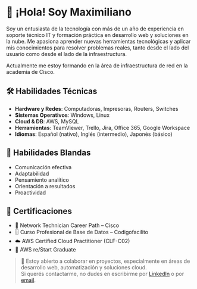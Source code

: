 # 👋 ¡Hola! Soy Maximiliano

Soy un entusiasta de la tecnología con más de un año de experiencia en soporte técnico IT y formación práctica en desarrollo web y soluciones en la nube. Me apasiona aprender nuevas herramientas tecnológicas y aplicar mis conocimientos para resolver problemas reales, tanto desde el lado del usuario como desde el lado de la infraestructura.

Actualmente me estoy formando en la área de infraestructura de red en la academia de Cisco.

## 🛠️ Habilidades Técnicas

- **Hardware y Redes**: Computadoras, Impresoras, Routers, Switches  
- **Sistemas Operativos**: Windows, Linux  
- **Cloud & DB**: AWS, MySQL  
- **Herramientas**: TeamViewer, Trello, Jira, Office 365, Google Workspace  
- **Idiomas**: Español (nativo), Inglés (intermedio), Japonés (básico)


## 🤝 Habilidades Blandas

- Comunicación efectiva  
- Adaptabilidad  
- Pensamiento analítico  
- Orientación a resultados  
- Proactividad  


## 📜 Certificaciones

- 🏅 Network Technician Career Path – Cisco  
- 🗄️ Curso Profesional de Base de Datos – Codigofacilito  
- ☁️ AWS Certified Cloud Practitioner (CLF-C02)  
- 🚀 AWS re/Start Graduate  


> 💬 Estoy abierto a colaborar en proyectos, especialmente en áreas de desarrollo web, automatización y soluciones cloud.  
> Si querés contactarme, no dudes en escribirme por [LinkedIn](https://www.linkedin.com/in/maxidev/) o por [email](mailto:maxi.palave@gmail.com).


<!--
**matsidev/matsidev** is a ✨ _special_ ✨ repository because its `README.md` (this file) appears on your GitHub profile.

Here are some ideas to get you started:

- 🔭 I’m currently working on ...
- 🌱 I’m currently learning ...
- 👯 I’m looking to collaborate on ...
- 🤔 I’m looking for help with ...
- 💬 Ask me about ...
- 📫 How to reach me: ...
- 😄 Pronouns: ...
- ⚡ Fun fact: ...
-->
